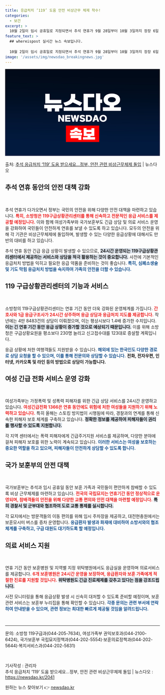 ```yaml
---
title: 응급처치 ‘119’ 도움 안전 비상근무 체제 착수!
categories:
  - 보건
excerpt: >
  10월 2일이 임시 공휴일로 지정되면서 추석 연휴가 9월 28일부터 10월 3일까지 장장 6일 간 이어진다.…
feature_text: >
  ## whereispost 실시간 뉴스 속보입니다.

  10월 2일이 임시 공휴일로 지정되면서 추석 연휴가 9월 28일부터 10월 3일까지 장장 6일 간 이어진다.…
image: '/assets/img/newsdao_breakingnews.jpg'
---
```


![뉴스다오 속보](/assets/img/newsdao_breakingnews.jpg)

<p>출처: <a href="https://newsdao.kr/2041" rel="dofollow">추석 응급처치 ‘119’ 도움 받으세요…정부, 안전 관련 비상근무체제 돌입</a> | 뉴스다오</p>

<h2 data-ke-size="size26">추석 연휴 동안의 안전 대책 강화</h2>

<p data-ke-size="size16">&nbsp;</p>

<p data-ke-size="size16">추석 연휴가 다가오면서 정부는 국민의 안전을 위해 다양한 안전 대책을 마련하고 있습니다. <b><span style="color: #ee2323;">특히, 소방청은 119구급상황관리센터를 통해 신속하고 전문적인 응급 서비스를 제공할 예정입니다.</span></b> 이와 함께 여성가족부와 국가보훈부도 긴급 상담 및 의료 서비스 운영을 강화하여 국민들이 안전하게 연휴를 보낼 수 있도록 하고 있습니다. 모두의 안전을 위해 각 기관은 비상근무체제에 돌입하며, 발생할 수 있는 다양한 응급상황에 대해서도 만반의 대비를 하고 있습니다.</p>

<p data-ke-size="size16">추석 연휴 동안 긴급 응급 상황이 발생할 수 있으므로, <b><span style="background-color: #21538527;">24시간 운영되는 119구급상황관리센터에서 제공하는 서비스와 상담을 적극 활용하는 것이 중요합니다.</span></b> 사전에 기본적인 응급처치 방법을 익히고 필요한 응급 약품을 준비하는 것이 좋습니다. <b><span style="color: #1a5490;">특히, 심폐소생술 및 기도 막힘 응급처치 방법을 숙지하여 가족의 안전을 더할 수 있습니다.</span></b></p>

<h2 data-ke-size="size26">119 구급상황관리센터의 기능과 서비스</h2>

<p data-ke-size="size16">&nbsp;</p>

<p data-ke-size="size16">소방청의 119구급상황관리센터는 연휴 기간 동안 더욱 강화된 운영체계를 가집니다. <b><span style="color: #ee2323;">간호사와 1급 응급구조사가 24시간 상주하며 응급 상담과 응급처치 지도를 제공합니다.</span></b> 작년에는 4만 8483건의 상담이 이뤄졌으며, 이는 평상시보다 1.4배 증가한 수치입니다. <b><span style="background-color: #21538527;">이는 긴 연휴 기간 동안 응급 상황이 증가할 것으로 예상되기 때문입니다.</span></b> 이를 위해 소방청은 구급상황요원을 평소보다 230명 늘리고 신고접수대를 123대로 증설할 계획입니다.</p>

<p data-ke-size="size16">응급 상황에 처한 여행객들도 지원받을 수 있습니다. <b><span style="color: #1a5490;">해외에 있는 한국인도 다양한 경로로 상담 요청을 할 수 있으며, 이를 통해 전문의와 상담할 수 있습니다.</span></b> <b>전화, 전자우편, 인터넷, 카카오톡 및 라인 등의 방법으로 상담이 가능합니다.</b></p>

<h2 data-ke-size="size26">여성 긴급 전화 서비스 운영 강화</h2>

<p data-ke-size="size16">&nbsp;</p>

<p data-ke-size="size16">여성가족부는 가정폭력 및 성폭력 피해자를 위한 긴급 상담 서비스를 24시간 운영하고 있습니다. <b><span style="color: #ee2323;">여성긴급전화 1366은 연휴 동안에도 위험에 처한 여성들을 지원하기 위해 노력하고 있습니다.</span></b> 특히 올해는 스토킹 방지법이 시행됨에 따라, 경찰과의 연계를 통해 신속한 피해자 보호 체계를 구축하고 있습니다. <b><span style="background-color: #21538527;">정확한 정보를 제공하여 피해자들이 권리를 행사할 수 있도록 지원합니다.</span></b></p>

<p data-ke-size="size16">각 지역 센터에서는 폭력 피해자에게 긴급주거지원 서비스를 제공하며, 다양한 분야에 걸쳐 피해자 보호를 위한 노력이 계속되고 있습니다. <b><span style="color: #1a5490;">이러한 서비스는 여성을 보호하는 중요한 역할을 하고 있으며, 피해자들이 안전하게 상담할 수 있도록 합니다.</span></b></p>

<h2 data-ke-size="size26">국가 보훈부의 안전 대책</h2>

<p data-ke-size="size16">&nbsp;</p>

<p data-ke-size="size16">국가보훈부는 추석과 임시 공휴일 동안 보훈 가족과 국민들이 편안하게 참배할 수 있도록 비상 근무체제를 마련하고 있습니다. <b><span style="color: #ee2323;">전국의 국립묘지는 연휴기간 동안 정상적으로 운영되며, 참배객들의 안전을 위해 다양한 교통 편의와 안전 대책을 마련할 예정입니다.</span></b> <b><span style="background-color: #21538527;">특히 경찰서 및 군부대와 협조하여 도로 교통 통제를 실시합니다.</span></b></p>

<p data-ke-size="size16">각 묘지에서는 방문객들의 이동 편의를 위해 임시 주차장을 제공하고, 대전현충원에서는 보훈모시미 버스를 증차 운영합니다. <b><span style="color: #1a5490;">응급환자 발생과 화재에 대비하여 소방서와의 협조체계를 구축하고, 구급 대원도 대기하도록 할 예정입니다.</span></b></p>

<h2 data-ke-size="size26">의료 서비스 지원</h2>

<p data-ke-size="size16">&nbsp;</p>

<p data-ke-size="size16">연휴 기간 동안 보훈병원 및 지역별 지정 위탁병원에서도 응급실을 운영하며 의료서비스를 제공합니다. <b><span style="color: #ee2323;">6개 보훈병원은 24시간 운영을 보장하며, 응급환자와 보훈 가족에게 적절한 진료를 지원할 것입니다.</span></b> <b><span style="background-color: #21538527;">위탁병원도 긴급 진료체제를 갖추고 있다는 점을 강조드립니다.</span></b></p>

<p data-ke-size="size16">사전 모니터링을 통해 응급상황 발생 시 신속히 대처할 수 있도록 준비할 예정이며, 보훈 관련 서비스는 보훈부 누리집을 통해 확인할 수 있습니다. <b><span style="color: #1a5490;">각종 문의는 관련 부서에 연락하여 안내받을 수 있으며, 관련 정보는 최대한 빠르게 제공될 것임을 알려드립니다.</span></b></p>

<p data-ke-size="size16">&nbsp;</p>

<hr/>

<p data-ke-size="size16">문의: 소방청 119구급과(044-205-7634), 여성가족부 권익보호과(044-2100-6424), 국가보훈부 국립묘지정책과(044-202-5554)·보훈의료정책과(044-202-5644)·복지서비스과(044-202-5631)</p>

<p data-ke-size="size16">&nbsp;</p>

<p data-ke-size="size16">기사작성 : 관리자<br />추석 응급처치 ‘119’ 도움 받으세요…정부, 안전 관련 비상근무체제 돌입 | 뉴스다오  : <a href="https://newsdao.kr/2041">https://newsdao.kr/2041</a></p> 

원하는 뉴스 찾아보기 👉 <a href="https://newsdao.kr" rel="dofollow">newsdao.kr</a>


